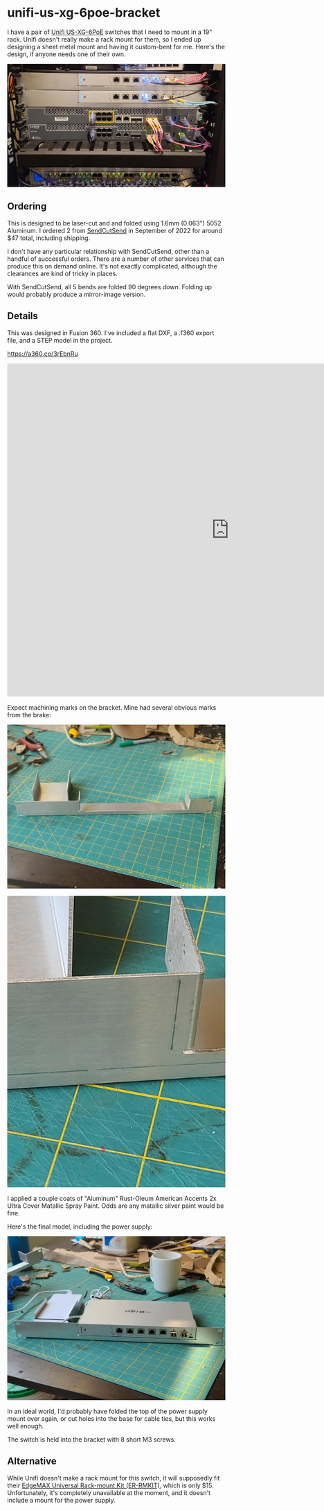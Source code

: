 # unifi-us-xg-6poe-bracket

I have a pair of [Unifi
US-XG-6PoE](https://store.ui.com/products/us-xg-6poe) switches that I
need to mount in a 19" rack.  Unifi doesn't really make a rack mount
for them, so I ended up designing a sheet metal mount and having it
custom-bent for me.  Here's the design, if anyone needs one of their
own.

![Final product](final.jpg)

## Ordering

This is designed to be laser-cut and and folded using 1.6mm (0.063")
5052 Aluminum.  I ordered 2 from [SendCutSend](http://sendcutsend.com)
in September of 2022 for around $47 total, including shipping.

I don't have any particular relationship with SendCutSend, other than
a handful of successful orders.  There are a number of other services
that can produce this on demand online.  It's not exactly complicated,
although the clearances are kind of tricky in places.

With SendCutSend, all 5 bends are folded 90 degrees *down*.  Folding
up would probably produce a mirror-image version.

## Details

This was designed in Fusion 360.  I've included a flat DXF, a .f360
export file, and a STEP model in the project. 

https://a360.co/3rEbnRu


<iframe
src="https://myhub.autodesk360.com/ue295e780/shares/public/SH35dfcQT936092f0e43f69cf1957419ec96?mode=embed"
width="1024" height="768" allowfullscreen="true"
webkitallowfullscreen="true" mozallowfullscreen="true"
frameborder="0"></iframe>

Expect machining marks on the bracket.  Mine had several obvious marks
from the brake:

![Before painting](before.jpg)

![Machining marks](marks.jpg)

I applied a couple coats of "Aluminum" Rust-Oleum American Accents 2x
Ultra Cover Matallic Spray Paint.  Odds are any matallic silver paint
would be fine.

Here's the final model, including the power supply:

![Assembly](assembly.jpg)

In an ideal world, I'd probably have folded the top of the power
supply mount over again, or cut holes into the base for cable ties,
but this works well enough.

The switch is held into the bracket with 8 short M3 screws.

## Alternative

While Unifi doesn't make a rack mount for this switch, it will
supposedly fit their [EdgeMAX Universal Rack-mount Kit
(ER-RMKIT)](https://store.ui.com/collections/operator-accessories/products/edgemax-universal-rack-mount-kit),
which is only $15.  Unfortunately, it's completely unavailable at the
moment, and it doesn't include a mount for the power supply.